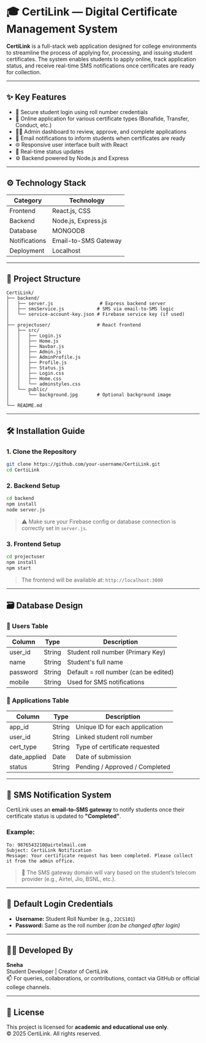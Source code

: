 # 🎓 CertiLink — Digital Certificate Management System

**CertiLink** is a full-stack web application designed for college environments to streamline the process of applying for, processing, and issuing student certificates. The system enables students to apply online, track application status, and receive real-time SMS notifications once certificates are ready for collection.

---

## ✨ Key Features

- 🔐 Secure student login using roll number credentials  
- 📝 Online application for various certificate types (Bonafide, Transfer, Conduct, etc.)  
- 🧑‍💼 Admin dashboard to review, approve, and complete applications  
- 📡 Email notifications to inform students when certificates are ready  
- 🌐 Responsive user interface built with React  
- 🔄 Real-time status updates  
- ⚙️ Backend powered by Node.js and Express  

---

## ⚙️ Technology Stack

| Category       | Technology            |
|----------------|------------------------|
| Frontend       | React.js, CSS          |
| Backend        | Node.js, Express.js    |
| Database       | MONGODB                |
| Notifications  | Email-to-SMS Gateway   |
| Deployment     | Localhost              |

---

## 📁 Project Structure

```
CertiLink/
├── backend/
│   ├── server.js                 # Express backend server
│   ├── smsService.js            # SMS via email-to-SMS logic
│   └── service-account-key.json # Firebase service key (if used)
│
├── projectuser/                 # React frontend
│   ├── src/
│   │   ├── Login.js
│   │   ├── Home.js
│   │   ├── Navbar.js
│   │   ├── Admin.js
│   │   ├── AdminProfile.js
│   │   ├── Profile.js
│   │   ├── Status.js
│   │   ├── Login.css
│   │   ├── Home.css
│   │   └── adminstyles.css
│   └── public/
│       └── background.jpg       # Optional background image
│
└── README.md
```

---

## 🛠️ Installation Guide

### 1. Clone the Repository

```bash
git clone https://github.com/your-username/CertiLink.git
cd CertiLink
```

### 2. Backend Setup

```bash
cd backend
npm install
node server.js
```

> ⚠️ Make sure your Firebase config or database connection is correctly set in `server.js`.

### 3. Frontend Setup

```bash
cd projectuser
npm install
npm start
```

> The frontend will be available at: `http://localhost:3000`

---

## 🗃️ Database Design

### 🧍 Users Table

| Column   | Type   | Description                          |
|----------|--------|--------------------------------------|
| user_id  | String | Student roll number (Primary Key)    |
| name     | String | Student's full name                  |
| password | String | Default = roll number (can be edited)|
| mobile   | String | Used for SMS notifications           |

### 📑 Applications Table

| Column        | Type   | Description                         |
|---------------|--------|-------------------------------------|
| app_id        | String | Unique ID for each application      |
| user_id       | String | Linked student roll number          |
| cert_type     | String | Type of certificate requested       |
| date_applied  | Date   | Date of submission                  |
| status        | String | Pending / Approved / Completed      |

---

## 📲 SMS Notification System

CertiLink uses an **email-to-SMS gateway** to notify students once their certificate status is updated to **"Completed"**.

### Example:

```
To: 9876543210@airtelmail.com  
Subject: CertiLink Notification  
Message: Your certificate request has been completed. Please collect it from the admin office.
```

> 📨 The SMS gateway domain will vary based on the student’s telecom provider (e.g., Airtel, Jio, BSNL, etc.).

---

## 🔐 Default Login Credentials

- **Username:** Student Roll Number (e.g., `22CS101`)  
- **Password:** Same as the roll number *(can be changed after login)*  

---

## 👩‍🎓 Developed By

**Sneha**  
Student Developer | Creator of CertiLink  
📫 For queries, collaborations, or contributions, contact via GitHub or official college channels.

---

## 📝 License

This project is licensed for **academic and educational use only**.  
© 2025 CertiLink. All rights reserved.
